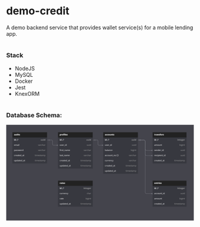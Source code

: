 # demo-credit
A demo backend service that provides wallet service(s) for a mobile lending app.

#
### Stack
- NodeJS
- MySQL
- Docker
- Jest
- KnexORM

#
### Database Schema:
![Database Schema](db-schema.png)